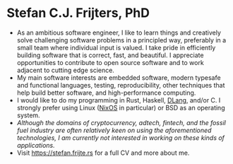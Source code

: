 # Stefan C.J. Frijters, PhD

 * As an ambitious software engineer, I like to learn things and creatively solve challenging software problems in a principled way, preferably in a small team where individual input is valued. I take pride in efficiently building software that is correct, fast, and beautiful. I appreciate opportunities to contribute to open source software and to work adjacent to cutting edge science.
* My main software interests are embedded software, modern typesafe and functional languages, testing, reproducibility, other techniques that help build better software, and high-performance computing.
* I would like to do my programming in Rust, Haskell, [DLang](https://dlang.org), and/or C. I strongly prefer using Linux ([NixOS](https://nixos.org) in particular) or BSD as an operating system.
* _Although the domains of cryptocurrency, adtech, fintech, and the fossil fuel industry are often relatively keen on using the aforementioned technologies, I am currently not interested in working on these kinds of applications._
* Visit https://stefan.frijte.rs for a full CV and more about me.
